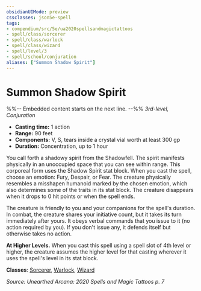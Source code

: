 ```yaml
---
obsidianUIMode: preview
cssclasses: json5e-spell
tags:
- compendium/src/5e/ua2020spellsandmagictattoos
- spell/class/sorcerer
- spell/class/warlock
- spell/class/wizard
- spell/level/3
- spell/school/conjuration
aliases: ["Summon Shadow Spirit"]
---
```

# Summon Shadow Spirit
%%-- Embedded content starts on the next line. --%%
*3rd-level, Conjuration*  

- **Casting time:** 1 action
- **Range:** 90 feet
- **Components:** V, S, tears inside a crystal vial worth at least 300 gp
- **Duration:** Concentration, up to 1 hour

You call forth a shadowy spirit from the Shadowfell. The spirit manifests physically in an unoccupied space that you can see within range. This corporeal form uses the Shadow Spirit stat block. When you cast the spell, choose an emotion: Fury, Despair, or Fear. The creature physically resembles a misshapen humanoid marked by the chosen emotion, which also determines some of the traits in its stat block. The creature disappears when it drops to 0 hit points or when the spell ends.

The creature is friendly to you and your companions for the spell's duration. In combat, the creature shares your initiative count, but it takes its turn immediately after yours. It obeys verbal commands that you issue to it (no action required by you). If you don't issue any, it defends itself but otherwise takes no action.

**At Higher Levels.** When you cast this spell using a spell slot of 4th level or higher, the creature assumes the higher level for that casting wherever it uses the spell's level in its stat block.

**Classes**: [Sorcerer](/Systems/5e/classes/sorcerer.md), [Warlock](/Systems/5e/classes/warlock.md), [Wizard](/Systems/5e/classes/wizard.md)

*Source: Unearthed Arcana: 2020 Spells and Magic Tattoos p. 7*